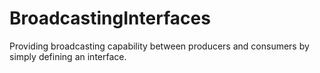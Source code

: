 BroadcastingInterfaces
======================

Providing broadcasting capability between producers and consumers by simply defining an interface.